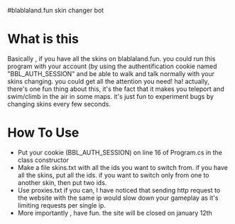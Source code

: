 #blablaland.fun skin changer bot






# What is this 
Basically , if you have all the skins on blablaland.fun. you could run this program with your account (by using the authentification cookie named "BBL_AUTH_SESSION" and be able to walk and talk normally with your skins changing. you could get all the attention you need! ha! actually, there's one fun thing about this, it's the fact that it makes you teleport and swim/climb in the air in some maps. it's just fun to experiment bugs by changing skins every few seconds.





# How To Use
- Put your cookie (BBL_AUTH_SESSION) on line 16 of Program.cs in the class constructor
- Make a file skins.txt with all the ids you want to switch from. if you have all the skins, put all the ids. if you want to switch only from one to another skin, then put two ids.
- Use proxies.txt if you can, I have noticed that sending http request to the website with the same ip would slow down your gameplay as it's limiting requests per single ip.
- More importantly , have fun. the site will be closed on january 12th
